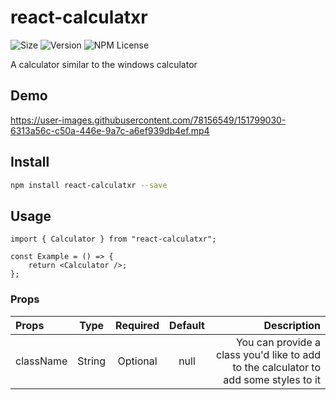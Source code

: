 # react-calculatxr

![Size](https://img.shields.io/bundlephobia/minzip/react-calculatxr)
![Version](https://img.shields.io/npm/v/react-calculatxr)
![NPM License](https://img.shields.io/npm/l/react-calculatxr)

<p>A calculator similar to the windows calculator</p>

## Demo

https://user-images.githubusercontent.com/78156549/151799030-6313a56c-c50a-446e-9a7c-a6ef939db4ef.mp4

## Install

```bash
npm install react-calculatxr --save

```

## Usage

```tsx
import { Calculator } from "react-calculatxr";

const Example = () => {
	return <Calculator />;
};
```

### Props

| Props     |  Type  | Required | Default |                                                                          Description |
| :-------- | :----: | :------: | :-----: | -----------------------------------------------------------------------------------: |
| className | String | Optional |  null   | You can provide a class you'd like to add to the calculator to add some styles to it |
